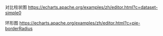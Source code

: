 对比柱状图 https://echarts.apache.org/examples/zh/editor.html?c=dataset-simple0

环形图 https://echarts.apache.org/examples/zh/editor.html?c=pie-borderRadius


